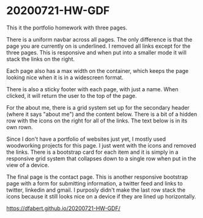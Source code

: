 # 20200721-HW-GDF

This it the portfolio homework with three pages.  

There is a uniform navbar across all pages.  The only difference is that the page you are currently on is underlined.  I removed all links except for the three pages.  This is responsive and when put into a smaller mode it will stack the links on the right.  

Each page also has a max width on the container, which keeps the page looking nice when it is in a widescreen format.  

There is also a sticky footer with each page, with just a name.  When clicked, it will return the user to the top of the page.  

For the about me, there is a grid system set up for the secondary header (where it says "about me") and the content below.  There is a bit of a hidden row with the icons on the right for all of the links.  The text below is in its own rown.  

Since I don't have a portfolio of websites just yet, I mostly used woodworking projects for this page.  I just went with the icons and removed the links.  There is a bootstrap card for each item and it is simply in a responsive grid system that collapses down to a single row when put in the view of a device.  

The final page is the contact page.  This is another responsive bootstrap page with a form for submitting information, a twitter feed and links to twitter, linkedin and gmail.  I purposly didn't make the last row stack the icons because it still looks nice on a device if they are lined up horizontally.  

https://dfabert.github.io/20200721-HW-GDF/

